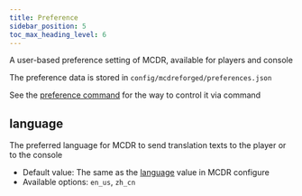 ```yaml
---
title: Preference
sidebar_position: 5
toc_max_heading_level: 6
---
```


A user-based preference setting of MCDR, available for players and console

The preference data is stored in `config/mcdreforged/preferences.json`

See the [preference command](command.md#preference-settings) for the way to control it via command

## language

The preferred language for MCDR to send translation texts to the player or to the console

- Default value: The same as the [language](configure.md#language) value in MCDR configure
- Available options: `en_us`, `zh_cn`
